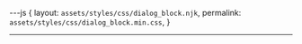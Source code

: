 ---js
{
  layout:    `assets/styles/css/dialog_block.njk`,
  permalink: `assets/styles/css/dialog_block.min.css`,
}

---
